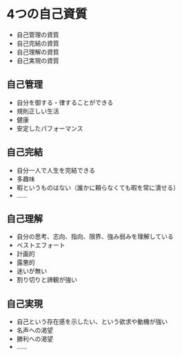 # 4つの自己資質
- 自己管理の資質
- 自己完結の資質
- 自己理解の資質
- 自己実現の資質

## 自己管理
- 自分を御する・律することができる
- 規則正しい生活
- 健康
- 安定したパフォーマンス

## 自己完結
- 自分一人で人生を完結できる
- 多趣味
- 暇というものはない（誰かに頼らなくても暇を常に潰せる）
- ……

## 自己理解
- 自分の思考、志向、指向、限界、強み弱みを理解している
- ベストエフォート
- 計画的
- 露悪的
- 迷いが無い
- 割り切りと諦観が強い

## 自己実現
- 自己という存在感を示したい、という欲求や動機が強い
- 名声への渇望
- 勝利への渇望
- ……
